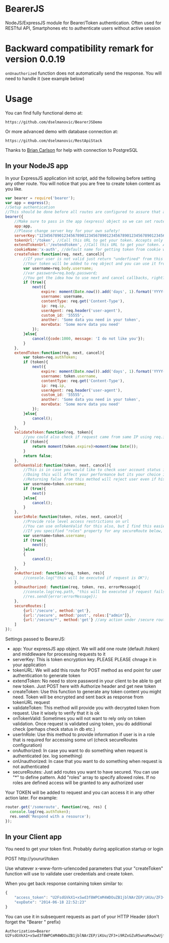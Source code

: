 BearerJS
========

NodeJS/ExpressJS module for Bearer/Token authentication.
Often used for RESTful API, Smartphones etc to authenticate users without active session

Backward compatibility remark for version 0.0.19
=====
`onUnauthorized` function does not automatically send the response. You will need to handle it (see example below)

Usage
=====

You can find fully functional demo at:
```
https://github.com/dselmanovic/BearerJSDemo
```

Or more advanced demo with database connection at:
```
https://github.com/dselmanovic/RestApiStack
```
Thanks to [Brian Carlson](https://github.com/brianc) for help with connection to PostgreSQL

In your NodeJS app
------------------
In your ExpressJS application init script, add the following before setting any other route. You will notice that you are free to create token content as you like.

```javascript
var bearer = require('bearer');
var app = express();
//Setup authentication
//This should be done before all routes are configured to assure that authorization will be first to execute
bearer({
    //Make sure to pass in the app (express) object so we can set routes
    app:app,
    //Please change server key for your own safety!
    serverKey:"12345678901234567890123456789012345678901234567890123456789012345678901234567890123456789012345678901234567890123456789012345678",
    tokenUrl:'/token', //Call this URL to get your token. Accepts only POST method
    extendTokenUrl:'/extendtoken', //Call this URL to get your token. Accepts only POST method
    cookieName:'x-auth', //default name for getting token from cookie when not found in Authorization header
    createToken:function(req, next, cancel){
        //If your user is not valid just return "underfined" from this method.
        //Your token will be added to req object and you can use it from any method later
        var username=req.body.username;
        //var password=req.body.password;
        //You get the idea how to use next and cancel callbacks, right?
        if (true){
            next({
                expire: moment(Date.now()).add('days', 1).format('YYYY-MM-DD HH:mm:ss'),
                username: username,
                contentType: req.get('Content-Type'),
                ip: req.ip,
                userAgent: req.header('user-agent'),
                custom_id: '55555',
                another: 'Some data you need in your token',
                moreData: 'Some more data you need'
            });
        }else{
            cancel({code:1000, message: 'I do not like you'});
        }
    },
    extendToken:function(req, next, cancel){
        var token=req.authToken;
        if (token){
            next({
                expire: moment(Date.now()).add('days', 1).format('YYYY-MM-DD HH:mm:ss'),
                username: token.username,
                contentType: req.get('Content-Type'),
                ip: req.ip,
                userAgent: req.header('user-agent'),
                custom_id: '55555',
                another: 'Some data you need in your token',
                moreData: 'Some more data you need'
            });
        }else{
            cancel();
        }
    },
    validateToken:function(req, token){
        //you could also check if request came from same IP using req.ip==token.ip for example
        if (token){
            return moment(token.expire)>moment(new Date());
        }
        return false;
    },
    onTokenValid:function(token, next, cancel){
        //This is in case you would like to check user account status in DB each time he attempts to do something.
        //Doing this will affect your performance but its your choice if you really need it
        //Returning false from this method will reject user even if his token is OK
        var username=token.username;
        if (true){
            next()
        }else{
            cancel();
        }
    },
    userInRole:function(token, roles, next, cancel){
        //Provide role level access restrictions on url
        //You can use onTokenValid for this also, but I find this easier to read later
        //If you specified "roles" property for any secureRoute below, you must implement this method
        var username=token.username;
        if (true){
            next();
        }else
        {
            cancel();
        }
    },
    onAuthorized: function(req, token, res){
        //console.log("this will be executed if request is OK");
    },
    onUnauthorized: function(req, token, res, errorMessage){
        //console.log(req.path, "this will be executed if request fails authentication");
        //res.send({error:errorMessage});
    },
    secureRoutes:[
        {url:'/secure', method:'get'},
        {url:'/secure', method:'post', roles:["admin"]},
        {url:'/secure/*', method:'get'} //any action under /secure route but NOT default "/secure" route
    ]
});
```

Settings passed to BearerJS:
* app: Your expressJS app object. We will add one route (default /token) and middleware for processing requests to it
* serverKey: This is token encryption key. PLEASE PLEASE chnage it in your application
* tokenURL: We will add this route for POST method as end point for user authentication to generate token
* extendToken: No need to store password in your client to be able to get new token. Just POST here with Authorize header and get new token
* createToken: Use this function to generate any token content you might need. Token will be encrypted and sent back as response from tokenURL request
* validateToken: This method will provide you with decrypted token from request. Use it wisely to verify that it is ok
* onTokenValid: Sometimes you will not want to rely only on token validation. Once request is validated using token, you do additional check (perhaps check status in db etc.)
* userInRole: Use this method to provide information if user is in a role that is required for accessing some url (check secureRoutes configuration)
* onAuthorized: In case you want to do something when request is authenticated (ex. log something)
* onUnauthorized: In case that you want to do something when request is not authenticated
* secureRoutes: Just add routes you want to have secured. You can use "*" to define pattern. Add "roles" array to specify allowed roles. If no roles are defined access will be granted to any authorized user

Your TOKEN will be added to request and you can access it in any other action later. For example:

```javascript
router.get('/someroute', function(req, res) {
  console.log(req.authToken);
  res.send('Respond with a resource');
});
```

In your Client app
------------------
You need to get your token first. Probably during application startup or login

POST http://yoururl/token

Use whatever x-www-form-urlencoded parameters that your "createToken" function will use to validate user credentials and create token.

When you get back response containing token similar to:
```javascript
{
    "access_token": "U2FsdGVkX1+xSwd3f8WPCmM4WDOuZB1jblNArZEP/iKUu/ZF3+i9RZxGZuR5wnaMxw2wUjf4KbNQMjLderxDSTro2W9r7dbadltV+W1PbX3KTm5hbz4XYCdS7E4rlEALaKIBNyFyaBF9j8R+OpHEnddehW6pOAMfRmPPMqpfe20iIqdm3og+KZEU75qPXKZN04+XZGJFKpv557km0iF2KIBsYl4BrdeinJE4fU5wjvZMdv/C8u/hfRfFZZAGv9RC9TfEdD1HDvEynvtzwESuxdiqCOu6KPM4QoFTLHEo8Aj40WyoYEMFYPJOMI2fycej9SR5CcR/RJJFU6Q+IfKJ6cZIijpPnF6oYDqI/XbQYBV2fCEO3oTJeNxhaYpZaVBbRqV+AKasIGMonBK3rSeiHlPu9wLkfa6vZbDPqhKmZrAE6JrO8oaJJqogbu4TXu37Jw2qRLd0Z9IdZQT9EjjJPUJTfSljbM5YS3mLTfn+pjQ=",
    "expDate": "2014-06-18 22:52:23"
}
```

You can use it in subsequent requests as part of your HTTP Header (don't forget the "Bearer " prefix)

```
Authorization=Bearer U2FsdGVkX1+xSwd3f8WPCmM4WDOuZB1jblNArZEP/iKUu/ZF3+i9RZxGZuR5wnaMxw2wUjf4KbNQMjLderxDSTro2W9r7dbadltV+W1PbX3KTm5hbz4XYCdS7E4rlEALaKIBNyFyaBF9j8R+OpHEnddehW6pOAMfRmPPMqpfe20iIqdm3og+KZEU75qPXKZN04+XZGJFKpv557km0iF2KIBsYl4BrdeinJE4fU5wjvZMdv/C8u/hfRfFZZAGv9RC9TfEdD1HDvEynvtzwESuxdiqCOu6KPM4QoFTLHEo8Aj40WyoYEMFYPJOMI2fycej9SR5CcR/RJJFU6Q+IfKJ6cZIijpPnF6oYDqI/XbQYBV2fCEO3oTJeNxhaYpZaVBbRqV+AKasIGMonBK3rSeiHlPu9wLkfa6vZbDPqhKmZrAE6JrO8oaJJqogbu4TXu37Jw2qRLd0Z9IdZQT9EjjJPUJTfSljbM5YS3mLTfn+pjQ=
```


